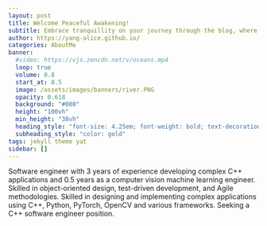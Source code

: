 ```yaml
---
layout: post
title: Welcome Peaceful Awakening!
subtitle: Embrace tranquillity on your journey through the blog, where the realms of software engineering meet the quest for inner peace.
author: https://yang-alice.github.io/
categories: AboutMe
banner:
  #video: https://vjs.zencdn.net/v/oceans.mp4
  loop: true
  volume: 0.8
  start_at: 8.5
  image: /assets/images/banners/river.PNG
  opacity: 0.618
  background: "#000"
  height: "100vh"
  min_height: "38vh"
  heading_style: "font-size: 4.25em; font-weight: bold; text-decoration: underline"
  subheading_style: "color: gold"
tags: jekyll theme yat
sidebar: []
---
```


Software engineer with 3 years of experience developing complex C++ applications and 0.5 years as a
computer vision machine learning engineer. Skilled in object-oriented design, test-driven development, and Agile methodologies. Skilled in designing and implementing complex applications using C++, Python, PyTorch, OpenCV and various frameworks. Seeking a C++ software engineer position.